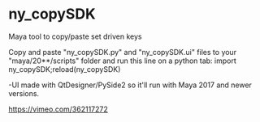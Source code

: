 # ny_copySDK
Maya tool to copy/paste set driven keys

Copy and paste "ny_copySDK.py" and "ny_copySDK.ui" files to your "maya/20**/scripts" folder and
run this line on a python tab: import ny_copySDK;reload(ny_copySDK)

-UI made with QtDesigner/PySide2 so it'll run with Maya 2017 and newer versions.

https://vimeo.com/362117272
